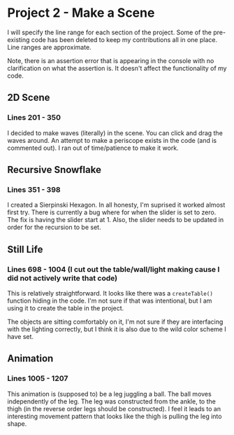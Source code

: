 # Project 2 - Make a Scene

I will specify the line range for each section of the project. Some of the pre-existing code has been deleted to keep my contributions all in one place. Line ranges are approximate.

Note, there is an assertion error that is appearing in the console with no clarification on what the assertion is. It doesn't affect the functionality of my code.

## 2D Scene
### Lines 201 - 350
I decided to make waves (literally) in the scene. You can click and drag the waves around. An attempt to make a periscope exists in the code (and is commented out). I ran out of time/patience to make it work.

## Recursive Snowflake
### Lines 351 - 398
I created a Sierpinski Hexagon. In all honesty, I'm suprised it worked almost first try. There is currently a bug where for when the slider is set to zero. The fix is having the slider start at 1. Also, the slider needs to be updated in order for the recursion to be set.

## Still Life
### Lines 698 - 1004 (I cut out the table/wall/light making cause I did not actively write that code)
This is relatively straightforward. It looks like there was a `createTable()` function hiding in the code. I'm not sure if that was intentional, but I am using it to create the table in the project.

The objects are sitting comfortably on it, I'm not sure if they are interfacing with the lighting correctly, but I think it is also due to the wild color scheme I have set.

## Animation
### Lines 1005 - 1207
This animation is (supposed to) be a leg juggling a ball. The ball moves independently of the leg. The leg was constructed from the ankle, to the thigh (in the reverse order legs should be constructed). I feel it leads to an interesting movement pattern that looks like the thigh is pulling the leg into shape.